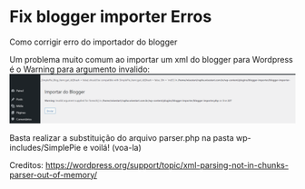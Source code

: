 # Fix blogger importer Erros
Como corrigir erro do importador do blogger

Um problema muito comum ao importar um xml do blogger para Wordpress é o Warning para argumento invalido:
![alt text](ignore-imagens-for-readme/wordpress-tips-blogger-importer-1.png)

Basta realizar a substituição do arquivo parser.php na pasta wp-includes/SimplePie e voilá! (voa-la)

Creditos: https://wordpress.org/support/topic/xml-parsing-not-in-chunks-parser-out-of-memory/